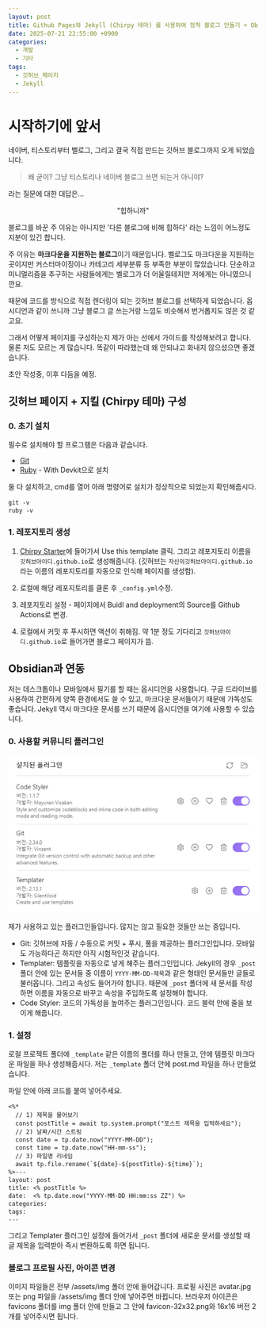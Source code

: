 ```yaml
---
layout: post
title: Github Pages와 Jekyll (Chirpy 테마) 를 사용하여 정적 블로그 만들기 + Obsidian과 연동하기
date: 2025-07-21 22:55:00 +0900
categories:
  - 개발
  - 기타
tags:
  - 깃허브_페이지
  - Jekyll
---
```

# 시작하기에 앞서

네이버, 티스토리부터 벨로그, 그리고 결국 직접 만드는 깃허브 블로그까지 오게 되었습니다. 

> 왜 굳이? 그냥 티스토리나 네이버 블로그 쓰면 되는거 아니야?

라는 질문에 대한 대답은...

<p align="center">"힙하니까"</p>

블로그를 바꾼 주 이유는 아니지만 '다른 블로그에 비해 힙하다' 라는 느낌이 어느정도 지분이 있긴 합니다. 

주 이유는 **마크다운을 지원하는 블로그**이기 때문입니다. 벨로그도 마크다운을 지원하는 곳이지만 커스터마이징이나 카테고리 세부분류 등 부족한 부분이 많았습니다. 단순하고 미니멀리즘을 추구하는 사람들에게는 벨로그가 더 어울릴테지만 저에게는 아니였으니깐요.

때문에 코드를 방식으로 직접 렌더링이 되는 깃허브 블로그를 선택하게 되었습니다. 옵시디언과 같이 쓰니까 그냥 블로그 글 쓰는거랑 느낌도 비슷해서 번거롭지도 않은 것 같고요. 

그래서 어떻게 페이지를 구성하는지 제가 아는 선에서 가이드를 작성해보려고 합니다. 물론 저도 모르는 게 많습니다. 똑같이 따라했는데 왜 안되냐고 화내지 않으셨으면 좋겠습니다.

초안 작성중, 이후 다듬을 예정.

## 깃허브 페이지 + 지킬 (Chirpy 테마) 구성

### 0. 초기 설치

필수로 설치해야 할 프로그램은 다음과 같습니다.

- [Git](https://git-scm.com/)
- [Ruby](https://rubyinstaller.org/) - With Devkit으로 설치

둘 다 설치하고, cmd를 열어 아래 명령어로 설치가 정상적으로 되었는지 확인해줍시다. 

```
git -v 
ruby -v
```

### 1. 레포지토리 생성

1. [Chirpy Starter](https://github.com/cotes2020/chirpy-starter)에 들어가서 Use this template 클릭. 그리고 레포지토리 이름을 `깃허브아이디.github.io`로 생성해줍니다. (깃허브는 `자신의깃허브아이디.github.io`라는 이름의 레포지토리를 자동으로 인식해 페이지를 생성함).



2. 로컬에 해당 레포지토리를 클론 후 `_config.yml`수정.
3. 레포지토리 설정 - 페이지에서 Buidl and deployment의 Source를 Github Actions로 변경.
4. 로컬에서 커밋 후 푸시하면 액션이 취해짐. 약 1분 정도 기다리고 `깃허브아이디.github.io`로 들어가면 블로그 페이지가 뜸.



## Obsidian과 연동

저는 데스크톱이나 모바일에서 필기를 할 때는 옵시디언을 사용합니다. 구글 드라이브를 사용하여 간편하게 양쪽 환경에서도 쓸 수 있고, 마크다운 문서들이기 때문에 가독성도 좋습니다. Jekyll 역시 마크다운 문서를 쓰기 때문에 옵시디언을 여기에 사용할 수 있습니다.

### 0. 사용할 커뮤니티 플러그인

![](assets/img/개발/기타/11112.png)

제가 사용하고 있는 플러그인들입니다. 많지는 않고 필요한 것들만 쓰는 중입니다. 

- Git: 깃허브에 자동 / 수동으로 커밋 + 푸시, 풀을 제공하는 플러그인입니다. 모바일도 가능하다곤 하지만 아직 시험적인것 같습니다.
- Templater: 템플릿을 자동으로 넣게 해주는 플러그인입니다. Jekyll의 경우 `_post`폴더 안에 있는 문서들 중 이름이 `YYYY-MM-DD-제목`과 같은 형태인 문서들만 글들로 불러옵니다. 그리고 속성도 들어가야 합니다. 때문에 `_post` 폴더에 새 문서를 작성하면 이름을 자동으로 바꾸고 속성을 주입하도록 설정해야 합니다.
- Code Styler: 코드의 가독성을 높여주는 플러그인입니다. 코드 블럭 안에 줄을 보이게 해줍니다. 

### 1. 설정

로컬 프로젝트 폴더에 `_template` 같은 이름의 폴더를 하나 만들고, 안에 템플릿 마크다운 파일을 하나 생성해줍시다. 저는 `_template` 폴더 안에 post.md 파일을 하나 만들었습니다. 

파일 안에 아래 코드를 붙여 넣어주세요.

```
<%*
  // 1) 제목을 물어보기
  const postTitle = await tp.system.prompt("포스트 제목을 입력하세요");
  // 2) 날짜/시간 스트링
  const date = tp.date.now("YYYY-MM-DD");
  const time = tp.date.now("HH-mm-ss");
  // 3) 파일명 리네임
  await tp.file.rename(`${date}-${postTitle}-${time}`);
%>---
layout: post
title: <% postTitle %>
date:  <% tp.date.now("YYYY-MM-DD HH:mm:ss ZZ") %> 
categories:
tags:
---
```

그리고 Templater 플러그인 설정에 들어가서 `_post` 폴더에 새로운 문서를 생성할 때 글 제목을 입력받아 즉시 변환하도록 하면 됩니다.

### 블로그 프로필 사진, 아이콘 변경

이미지 파일들은 전부 /assets/img 폴더 안에 들어갑니다. 프로필 사진은 avatar.jpg 또는 png 파일을 /assets/img 폴더 안에 넣어주면 바뀝니다. 브라우저 아이콘은 favicons 폴더를 img 폴더 안에 만들고 그 안에 favicon-32x32.png와 16x16 버전 2개를 넣어주시면 됩니다.